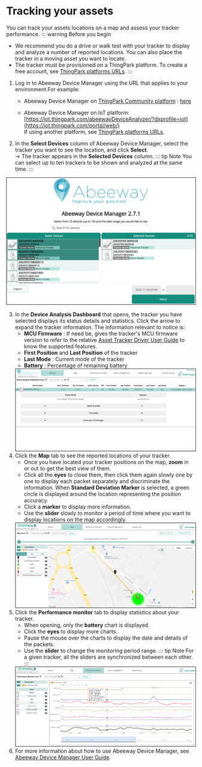 # Tracking your assets
You can track your assets locations on a map and assess your tracker performance.
::: warning Before you begin
 * We recommend you do a drive or walk test with your tracker to display and analyze a number of reported locations. You can also place the tracker in a moving asset you want to locate.
 * The tracker must be provisioned on a ThingPark platform. To create a free account, see [ThingPark platforms URLs](/D-Reference/ThingParkLocationURLs/).
:::

1. Log in to Abeeway Device Manager using the URL that applies to your environment.For example:<br/>
    * Abeeway Device Manager on [ThingPark Community platform](https://community.thingpark.org/) : [here](https://community.thingpark.io/thingpark/abeewayDeviceAnalyzer/index.php?dxprofile=community-api)<br/>

    * Abeeway Device Manager on IoT platform: [https://iot.thingpark.com/abeewayDeviceAnalyzer/?dxprofile=iot](https://iot.thingpark.com/portal/web/)<br/>
If using another platform, see [ThingPark platforms URLs](/D-Reference/ThingParkLocationURLs/).<br/>

2. In the **Select Devices** column of Abeeway Device Manager, select the tracker you want to see the location, and click **Select**.<br/>
-> The tracker appears in the **Selected Devices** column.
::: tip Note
 You can select up to ten trackers to be shown and analyzed at the same time.
:::
<img src="./images/ADASelectTracker.png" border="1" />

3. In the **Device Analysis Dashboard** that opens, the tracker you have selected displays its status details and statistics. Click the arrow to expand the tracker information. The information relevant to notice is:
    * **MCU Firmware** : If need be, gives the tracker's MCU firmware version to refer to the relative [Asset Tracker Driver User Guide](/D-Reference/DocLibrary_R/#AssetTrackerDriver) to know the supported features.
    * **First Position** and **Last Position** of the tracker
    * **Last Mode** : Current mode of the tracker
    * **Battery** : Percentage of remaining battery
    <img src="./images/ADADevicesTab.png" border="1" />
4. Click the **Map** tab to see the reported locations of your tracker.
    * Once you have located your tracker positions on the map, **zoom** in or out to get the best view of them.
    * Click all the **eyes** to close them, then click them again slowly one by one to display each packet separately and discriminate the information. When **Standard Deviation Marker** is selected, a green circle is displayed around the location representing the position accuracy.
    * Click a **marker** to display more information.
    * Use the **slider** slowly to monitor a period of time where you want to display locations on the map accordingly.
    <img src="./images/ADAMapTab.png" border="1" />
5. Click the **Performance monitor** tab to display statistics about your tracker.
    * When opening, only the **battery** chart is displayed.
    * Click the **eyes** to display more charts.
    * Pause the mouse over the charts to display the date and details of the packets.
    * Use the **slider** to change the monitoring period range. 
    ::: tip Note
    For a given tracker, all the sliders are synchronized between each other.
    :::
    <img src="./images/ADAPerfTab.png" border="1" />
6. For more information about how to use Abeeway Device Manager, see [Abeeway Device Manager User Guide](/D-Reference/DocLibrary_R/#ADMUserGuide).
